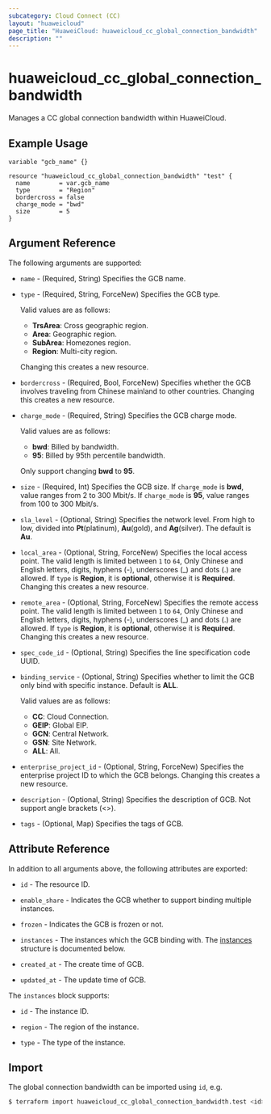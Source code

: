```yaml
---
subcategory: Cloud Connect (CC)
layout: "huaweicloud"
page_title: "HuaweiCloud: huaweicloud_cc_global_connection_bandwidth"
description: ""
---
```


# huaweicloud_cc_global_connection_bandwidth

Manages a CC global connection bandwidth within HuaweiCloud.

## Example Usage

```hcl
variable "gcb_name" {}

resource "huaweicloud_cc_global_connection_bandwidth" "test" {
  name        = var.gcb_name
  type        = "Region"
  bordercross = false
  charge_mode = "bwd"
  size        = 5
}
```

## Argument Reference

The following arguments are supported:

* `name` - (Required, String) Specifies the GCB name.

* `type` - (Required, String, ForceNew) Specifies the GCB type.
  
  Valid values are as follows:
  + **TrsArea**: Cross geographic region.
  + **Area**: Geographic region.
  + **SubArea**: Homezones region.
  + **Region**: Multi-city region.

  Changing this creates a new resource.

* `bordercross` - (Required, Bool, ForceNew) Specifies whether the GCB involves traveling from Chinese mainland to other
  countries. Changing this creates a new resource.

* `charge_mode` - (Required, String) Specifies the GCB charge mode.

  Valid values are as follows:
  + **bwd**: Billed by bandwidth.
  + **95**: Billed by 95th percentile bandwidth.

  Only support changing **bwd** to **95**.

* `size` - (Required, Int) Specifies the GCB size. If `charge_mode` is **bwd**, value ranges from 2 to 300 Mbit/s. If
  `charge_mode` is **95**, value ranges from 100 to 300 Mbit/s.

* `sla_level` - (Optional, String) Specifies the network level. From high to low, divided into **Pt**(platinum),
  **Au**(gold), and **Ag**(silver). The default is **Au**.

* `local_area` - (Optional, String, ForceNew) Specifies the local access point. The valid length is limited between `1`
  to `64`, Only Chinese and English letters, digits, hyphens (-), underscores (_) and dots (.) are allowed. If `type` is
  **Region**, it is **optional**, otherwise it is **Required**.
  Changing this creates a new resource.

* `remote_area` - (Optional, String, ForceNew) Specifies the remote access point. The valid length is limited between `1`
  to `64`, Only Chinese and English letters, digits, hyphens (-), underscores (_) and dots (.) are allowed. If `type` is
  **Region**, it is **optional**, otherwise it is **Required**.
  Changing this creates a new resource.

* `spec_code_id` - (Optional, String) Specifies the line specification code UUID.

* `binding_service` - (Optional, String) Specifies whether to limit the GCB only bind with specific instance. Default is
  **ALL**.

  Valid values are as follows:
  + **CC**: Cloud Connection.
  + **GEIP**: Global EIP.
  + **GCN**: Central Network.
  + **GSN**: Site Network.
  + **ALL**: All.

* `enterprise_project_id` - (Optional, String, ForceNew) Specifies the enterprise project ID to which the GCB belongs.
  Changing this creates a new resource.

* `description` - (Optional, String) Specifies the description of GCB. Not support angle brackets (<>).

* `tags` - (Optional, Map) Specifies the tags of GCB.

## Attribute Reference

In addition to all arguments above, the following attributes are exported:

* `id` - The resource ID.

* `enable_share` - Indicates the GCB whether to support binding multiple instances.

* `frozen` - Indicates the GCB is frozen or not.

* `instances` - The instances which the GCB binding with.
  The [instances](#attrblock--instances) structure is documented below.

* `created_at` - The create time of GCB.

* `updated_at` - The update time of GCB.

<a name="attrblock--instances"></a>
The `instances` block supports:

* `id` - The instance ID.

* `region` - The region of the instance.

* `type` - The type of the instance.

## Import

The global connection bandwidth can be imported using `id`, e.g.

```bash
$ terraform import huaweicloud_cc_global_connection_bandwidth.test <id>
```
